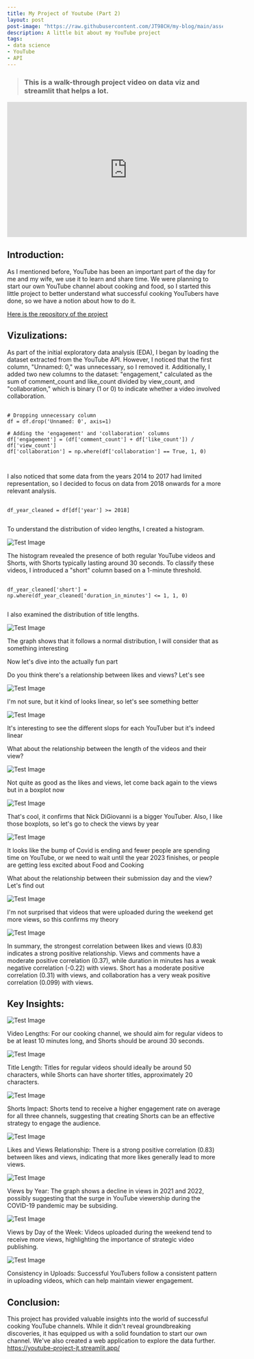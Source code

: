 ```yaml
---
title: My Project of Youtube (Part 2)
layout: post
post-image: "https://raw.githubusercontent.com/JT98CH/my-blog/main/assets/images/youtube-data-image.jpeg"
description: A little bit about my YouTube project
tags:
- data science
- YouTube
- API
---
```


> ### This is a walk-through project video on data viz and streamlit that helps a lot.
<iframe width="560" height="315" src="https://www.youtube-nocookie.com/embed/Sb0A9i6d320?si=mMZQdD7Z2DktUEl0" title="YouTube video player" frameborder="0" allow="accelerometer; autoplay; clipboard-write; encrypted-media; gyroscope; picture-in-picture; web-share" allowfullscreen></iframe>

## Introduction:

As I mentioned before, YouTube has been an important part of the day for me and my wife, we use it to learn and share time. We were planning to start our own YouTube channel about cooking and food, so I started this little project to better understand what successful cooking YouTubers have done, so we have a notion about how to do it. 

[Here is the repository of the project](https://github.com/JT98CH/PROJECT_YOUTUBE.git)

## Vizulizations:

As part of the initial exploratory data analysis (EDA), I began by loading the dataset extracted from the YouTube API. However, I noticed that the first column, "Unnamed: 0," was unnecessary, so I removed it. Additionally, I added two new columns to the dataset: "engagement," calculated as the sum of comment_count and like_count divided by view_count, and "collaboration," which is binary (1 or 0) to indicate whether a video involved collaboration.

<pre>
  <code>
# Dropping unnecessary column
df = df.drop('Unnamed: 0', axis=1)

# Adding the 'engagement' and 'collaboration' columns
df['engagement'] = (df['comment_count'] + df['like_count']) / df['view_count']
df['collaboration'] = np.where(df['collaboration'] == True, 1, 0)

  </code>
</pre>

I also noticed that some data from the years 2014 to 2017 had limited representation, so I decided to focus on data from 2018 onwards for a more relevant analysis.
<pre>
  <code>
df_year_cleaned = df[df['year'] >= 2018]
  </code>
</pre>

To understand the distribution of video lengths, I created a histogram.

![Test Image](https://raw.githubusercontent.com/JT98CH/my-blog/main/assets/images/hist.png)

The histogram revealed the presence of both regular YouTube videos and Shorts, with Shorts typically lasting around 30 seconds. To classify these videos, I introduced a "short" column based on a 1-minute threshold.

<pre>
  <code>
df_year_cleaned['short'] = np.where(df_year_cleaned['duration_in_minutes'] <= 1, 1, 0)
  </code>
</pre>

I also examined the distribution of title lengths.

![Test Image](https://raw.githubusercontent.com/JT98CH/my-blog/main/assets/images/hist2.png)

The graph shows that it follows a normal distribution, I will consider that as something interesting

Now let's dive into the actually fun part

Do you think there's a relationship between likes and views?
Let's see

![Test Image](https://raw.githubusercontent.com/JT98CH/my-blog/main/assets/images/scatter.png)

I'm not sure, but it kind of looks linear, so let's see something better

![Test Image](https://raw.githubusercontent.com/JT98CH/my-blog/main/assets/images/line.png)

It's interesting to see the different slops for each YouTuber but it's indeed linear

What about the relationship between the length of the videos and their view?

![Test Image](https://raw.githubusercontent.com/JT98CH/my-blog/main/assets/images/line2.png)

Not quite as good as the likes and views, let come back again to the views but in a boxplot now

![Test Image](https://raw.githubusercontent.com/JT98CH/my-blog/main/assets/images/boxplot.png)

That's cool, it confirms that Nick DiGiovanni is a bigger YouTuber. Also, I like those boxplots, so let's go to check the views by year

![Test Image](https://raw.githubusercontent.com/JT98CH/my-blog/main/assets/images/boxplot2.png)

It looks like the bump of Covid is ending and fewer people are spending time on YouTube, or we need to wait until the year 2023 finishes, or people are getting less excited about Food and Cooking

What about the relationship between their submission day and the view? Let's find out

![Test Image](https://raw.githubusercontent.com/JT98CH/my-blog/main/assets/images/boxplot3.png)

I'm not surprised that videos that were uploaded during the weekend get more views, so this confirms my theory

![Test Image](https://raw.githubusercontent.com/JT98CH/my-blog/main/assets/images/output.png)

In summary, the strongest correlation between likes and views (0.83) indicates a strong positive relationship. Views and comments have a moderate positive correlation (0.37), while duration in minutes has a weak negative correlation (-0.22) with views. Short has a moderate positive correlation (0.31) with views, and collaboration has a very weak positive correlation (0.099) with views.

## Key Insights:

![Test Image](https://raw.githubusercontent.com/JT98CH/my-blog/main/assets/images/insight1.png)

Video Lengths: For our cooking channel, we should aim for regular videos to be at least 10 minutes long, and Shorts should be around 30 seconds.

![Test Image](https://raw.githubusercontent.com/JT98CH/my-blog/main/assets/images/insight2.png)

Title Length: Titles for regular videos should ideally be around 50 characters, while Shorts can have shorter titles, approximately 20 characters.

![Test Image](https://raw.githubusercontent.com/JT98CH/my-blog/main/assets/images/insight3.png)

Shorts Impact: Shorts tend to receive a higher engagement rate on average for all three channels, suggesting that creating Shorts can be an effective strategy to engage the audience.

![Test Image](https://raw.githubusercontent.com/JT98CH/my-blog/main/assets/images/insight4.png)

Likes and Views Relationship: There is a strong positive correlation (0.83) between likes and views, indicating that more likes generally lead to more views.

![Test Image](https://raw.githubusercontent.com/JT98CH/my-blog/main/assets/images/insight5.png)

Views by Year: The graph shows a decline in views in 2021 and 2022, possibly suggesting that the surge in YouTube viewership during the COVID-19 pandemic may be subsiding.

![Test Image](https://raw.githubusercontent.com/JT98CH/my-blog/main/assets/images/insight6.png)

Views by Day of the Week: Videos uploaded during the weekend tend to receive more views, highlighting the importance of strategic video publishing.

![Test Image](https://raw.githubusercontent.com/JT98CH/my-blog/main/assets/images/insight7.png)

Consistency in Uploads: Successful YouTubers follow a consistent pattern in uploading videos, which can help maintain viewer engagement.

## Conclusion:

This project has provided valuable insights into the world of successful cooking YouTube channels. While it didn't reveal groundbreaking discoveries, it has equipped us with a solid foundation to start our own channel. We've also created a web application to explore the data further. <https://youtube-project-jt.streamlit.app/>
